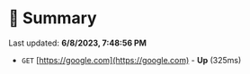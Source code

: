 # 📖 Summary
Last updated: **6/8/2023, 7:48:56 PM**

- `GET` [https://google.com](https://google.com) - **Up** (325ms)
